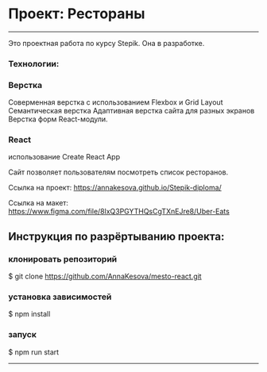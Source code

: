 # Проект: Рестораны
------
Это проектная работа по курсу Stepik. Она в разработке. 

### Технологии:  

### Верстка
Соверменная верстка с использованием Flexbox и Grid Layout
Семантическая верстка
Адаптивная верстка сайта для разных экранов
Верстка форм
React-модули.

### React
использование Create React App    

Сайт позволяет пользователям посмотреть список ресторанов.

Ссылка на проект: https://annakesova.github.io/Stepik-diploma/

Ссылка на макет: https://www.figma.com/file/8lxQ3PGYTHQsCgTXnEJre8/Uber-Eats

## Инструкция по разрёртыванию проекта:

### клонировать репозиторий

$ git clone https://github.com/AnnaKesova/mesto-react.git

### установка зависимостей

$ npm install

### запуск

$ npm run start

------